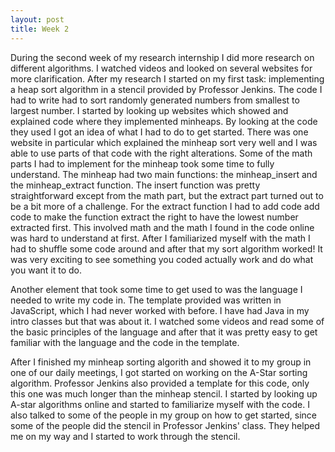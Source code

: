 ```yaml
---
layout: post
title: Week 2
---
```

During the second week of my research internship I did more research on different algorithms. I watched videos and looked on several websites for more clarification. After my research I started on my first task: implementing a heap sort algorithm in a stencil provided by Professor Jenkins. The code I had to write had to sort randomly generated numbers from smallest to largest number. I started by looking up websites which showed and explained code where they implemented minheaps. By looking at the code they used I got an idea of what I had to do to get started. There was one website in particular which explained the minheap sort very well and I was able to use parts of that code with the right alterations. Some of the math parts I had to implement for the minheap took some time to fully understand. The minheap had two main functions: the minheap_insert and the minheap_extract function. The insert function was pretty straightforward except from the math part, but the extract part turned out to be a bit more of a challenge. For the extract function I had to add code add code to make the function extract the right to have the lowest number extracted first. This involved math and the math I found in the code online was hard to understand at first. After I familiarized myself with the math I had to shuffle some code around and after that my sort algorithm worked! It was very exciting to see something you coded actually work and do what you want it to do. 

Another element that took  some time to get used to was the language I needed to write my code in. The template provided was written in JavaScript, which I had never worked with before. I have had Java in my intro classes but that was about it. I watched some videos and read some of the basic principles of the language and after that it was pretty easy to get familiar with the language and the code in the template. 

After I finished my minheap sorting algorith and showed it to my group in one of our daily meetings, I got started on working on the A-Star sorting algorithm. Professor Jenkins also provided a template for this code, only this one was much longer than the minheap stencil. I started by looking up A-star algorithms online and started to familiarize myself with the code. I also talked to some of the people in my group on how to get started, since some of the people did the stencil in Professor Jenkins' class. They helped me on my way and I started to work through the stencil.  





